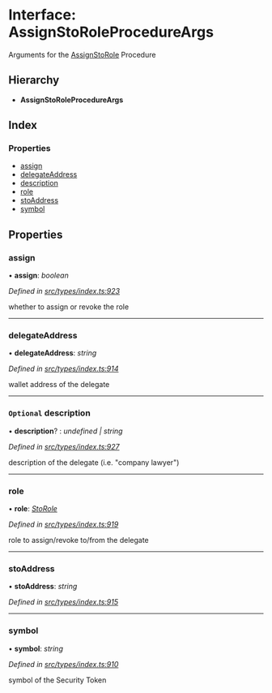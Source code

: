 # Interface: AssignStoRoleProcedureArgs

Arguments for the [AssignStoRole](../enums/_types_index_.proceduretype.md#assignstorole) Procedure

## Hierarchy

* **AssignStoRoleProcedureArgs**

## Index

### Properties

* [assign](_types_index_.assignstoroleprocedureargs.md#assign)
* [delegateAddress](_types_index_.assignstoroleprocedureargs.md#delegateaddress)
* [description](_types_index_.assignstoroleprocedureargs.md#optional-description)
* [role](_types_index_.assignstoroleprocedureargs.md#role)
* [stoAddress](_types_index_.assignstoroleprocedureargs.md#stoaddress)
* [symbol](_types_index_.assignstoroleprocedureargs.md#symbol)

## Properties

###  assign

• **assign**: *boolean*

*Defined in [src/types/index.ts:923](https://github.com/PolymathNetwork/polymath-sdk/blob/ade5412/src/types/index.ts#L923)*

whether to assign or revoke the role

___

###  delegateAddress

• **delegateAddress**: *string*

*Defined in [src/types/index.ts:914](https://github.com/PolymathNetwork/polymath-sdk/blob/ade5412/src/types/index.ts#L914)*

wallet address of the delegate

___

### `Optional` description

• **description**? : *undefined | string*

*Defined in [src/types/index.ts:927](https://github.com/PolymathNetwork/polymath-sdk/blob/ade5412/src/types/index.ts#L927)*

description of the delegate (i.e. "company lawyer")

___

###  role

• **role**: *[StoRole](../enums/_types_index_.storole.md)*

*Defined in [src/types/index.ts:919](https://github.com/PolymathNetwork/polymath-sdk/blob/ade5412/src/types/index.ts#L919)*

role to assign/revoke to/from the delegate

___

###  stoAddress

• **stoAddress**: *string*

*Defined in [src/types/index.ts:915](https://github.com/PolymathNetwork/polymath-sdk/blob/ade5412/src/types/index.ts#L915)*

___

###  symbol

• **symbol**: *string*

*Defined in [src/types/index.ts:910](https://github.com/PolymathNetwork/polymath-sdk/blob/ade5412/src/types/index.ts#L910)*

symbol of the Security Token
